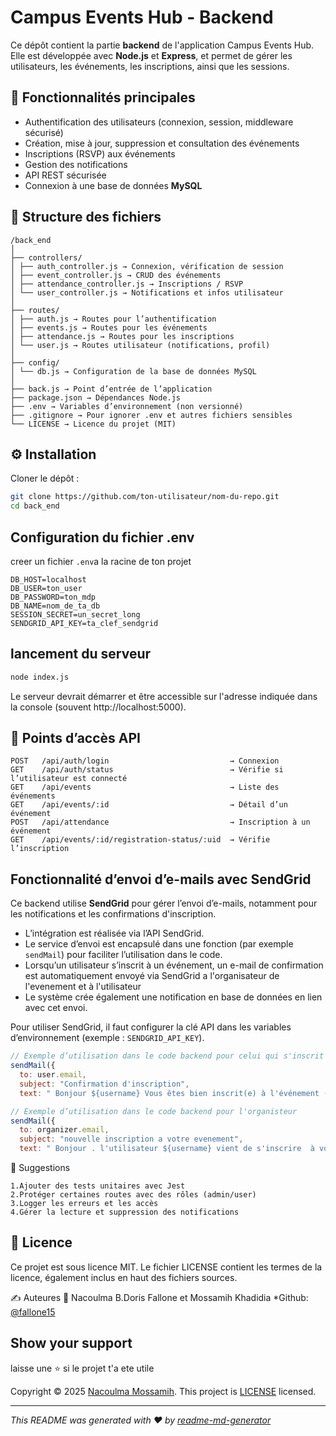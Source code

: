 # Campus Events Hub - Backend

Ce dépôt contient la partie **backend** de l'application Campus Events Hub. Elle est développée avec **Node.js** et **Express**, et permet de gérer les utilisateurs, les événements, les inscriptions, ainsi que les sessions.


## 🧩 Fonctionnalités principales

- Authentification des utilisateurs (connexion, session, middleware sécurisé)
- Création, mise à jour, suppression et consultation des événements
- Inscriptions (RSVP) aux événements
- Gestion des notifications
- API REST sécurisée
- Connexion à une base de données **MySQL**

## 📁 Structure des fichiers
```
/back_end
│
├── controllers/
│ ├── auth_controller.js → Connexion, vérification de session
│ ├── event_controller.js → CRUD des événements
│ ├── attendance_controller.js → Inscriptions / RSVP
│ └── user_controller.js → Notifications et infos utilisateur
│
├── routes/
│ ├── auth.js → Routes pour l’authentification
│ ├── events.js → Routes pour les événements
│ ├── attendance.js → Routes pour les inscriptions
│ └── user.js → Routes utilisateur (notifications, profil)
│
├── config/
│ └── db.js → Configuration de la base de données MySQL
│
├── back.js → Point d’entrée de l’application
├── package.json → Dépendances Node.js
├── .env → Variables d’environnement (non versionné)
├── .gitignore → Pour ignorer .env et autres fichiers sensibles
└── LICENSE → Licence du projet (MIT)
```


## ⚙️ Installation
 Cloner le dépôt :
```bash
git clone https://github.com/ton-utilisateur/nom-du-repo.git
cd back_end
```

## Configuration du fichier .env
creer un fichier `.env`a la racine de ton projet
```env
DB_HOST=localhost
DB_USER=ton_user
DB_PASSWORD=ton_mdp
DB_NAME=nom_de_ta_db
SESSION_SECRET=un_secret_long
SENDGRID_API_KEY=ta_clef_sendgrid
```

## lancement du serveur 
```bash 
node index.js
```
Le serveur devrait démarrer et être accessible sur l'adresse indiquée dans la console (souvent http://localhost:5000).

## 📌 Points d’accès API

```http
POST   /api/auth/login                           → Connexion
GET    /api/auth/status                          → Vérifie si l’utilisateur est connecté
GET    /api/events                               → Liste des événements
GET    /api/events/:id                           → Détail d’un événement
POST   /api/attendance                           → Inscription à un événement
GET    /api/events/:id/registration-status/:uid  → Vérifie l’inscription
```


## Fonctionnalité d’envoi d’e-mails avec SendGrid

Ce backend utilise **SendGrid** pour gérer l’envoi d’e-mails, notamment pour les notifications et les confirmations d'inscription.

- L’intégration est réalisée via l’API SendGrid.
- Le service d’envoi est encapsulé dans une fonction (par exemple `sendMail`) pour faciliter l’utilisation dans le code.
- Lorsqu’un utilisateur s’inscrit à un événement, un e-mail de confirmation est automatiquement envoyé via SendGrid a l'organisateur de l'evenement et à l'utilisateur 
- Le système crée également une notification en base de données en lien avec cet envoi.

Pour utiliser SendGrid, il faut configurer la clé API dans les variables d’environnement (exemple : `SENDGRID_API_KEY`).

```js
// Exemple d’utilisation dans le code backend pour celui qui s'inscrit
sendMail({
  to: user.email,
  subject: "Confirmation d'inscription",
  text: " Bonjour ${username} Vous êtes bien inscrit(e) à l'événement (ID : ${event_id}).Statut RSVP : ${status}.Merci pour votre participation !Cordialement,EventHub!")}
```

```js
// Exemple d’utilisation dans le code backend pour l'organisteur
sendMail({
  to: organizer.email,
  subject: "nouvelle inscription a votre evenement",
  text: " Bonjour . l'utilisateur ${username} vient de s'inscrire  à votre événement (ID : ${event_id}).Statut RSVP : ${status}. !Cordialement,EventHub!")}
  ```

🔧 Suggestions
 ```
1.Ajouter des tests unitaires avec Jest
2.Protéger certaines routes avec des rôles (admin/user)
3.Logger les erreurs et les accès
4.Gérer la lecture et suppression des notifications
 ```

## 📝 Licence
Ce projet est sous licence MIT.
Le fichier LICENSE contient les termes de la licence, également inclus en haut des fichiers sources.

✍️ Auteures
👤 Nacoulma B.Doris Fallone et Mossamih Khadidia
*Github: [@fallone15](https://github.com/fallone15)

## Show your support

laisse une ⭐️ si le projet t'a ete utile

Copyright © 2025 [Nacoulma Mossamih](https://github.com/fallone15).
This project is [LICENSE](C:\event_hub\front_end\LICENSE) licensed.

***
_This README was generated with ❤️ by [readme-md-generator](https://github.com/kefranabg/readme-md-generator)_